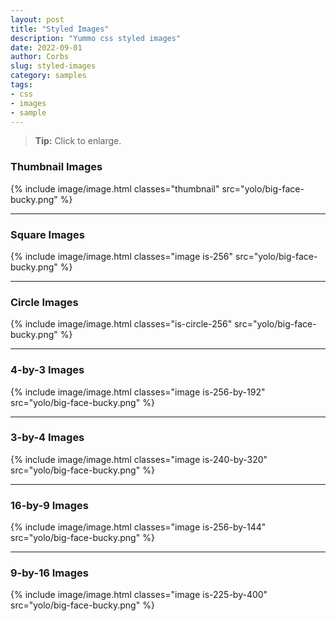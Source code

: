 ```yaml
---
layout: post
title: "Styled Images"
description: "Yummo css styled images"
date: 2022-09-01
author: Corbs
slug: styled-images
category: samples
tags:
- css
- images
- sample
---
```


> __Tip:__ Click to enlarge.

### Thumbnail Images

{%
  include image/image.html
  classes="thumbnail"
  src="yolo/big-face-bucky.png"
%}

---

### Square Images

{%
  include image/image.html
  classes="image is-256"
  src="yolo/big-face-bucky.png"
%}

---

### Circle Images

{%
  include image/image.html
  classes="is-circle-256"
  src="yolo/big-face-bucky.png"
%}

---

### 4-by-3 Images

{%
  include image/image.html
  classes="image is-256-by-192"
  src="yolo/big-face-bucky.png"
%}

---

### 3-by-4 Images

{%
  include image/image.html
  classes="image is-240-by-320"
  src="yolo/big-face-bucky.png"
%}

---

### 16-by-9 Images

{%
  include image/image.html
  classes="image is-256-by-144"
  src="yolo/big-face-bucky.png"
%}

---

### 9-by-16 Images

{%
  include image/image.html
  classes="image is-225-by-400"
  src="yolo/big-face-bucky.png"
%}
